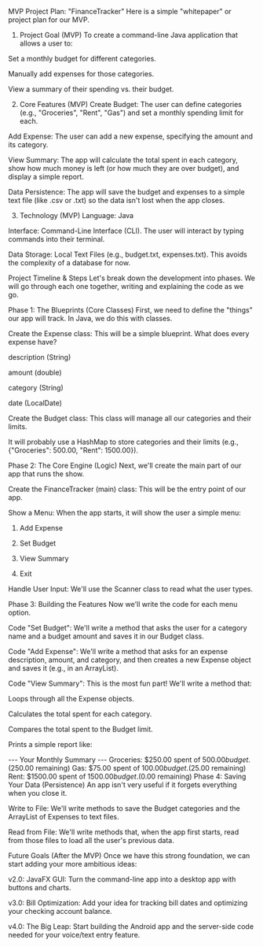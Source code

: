 MVP Project Plan: "FinanceTracker"
Here is a simple "whitepaper" or project plan for our MVP.

1. Project Goal (MVP)
To create a command-line Java application that allows a user to:

Set a monthly budget for different categories.

Manually add expenses for those categories.

View a summary of their spending vs. their budget.

2. Core Features (MVP)
Create Budget: The user can define categories (e.g., "Groceries", "Rent", "Gas") and set a monthly spending limit for each.

Add Expense: The user can add a new expense, specifying the amount and its category.

View Summary: The app will calculate the total spent in each category, show how much money is left (or how much they are over budget), and display a simple report.

Data Persistence: The app will save the budget and expenses to a simple text file (like .csv or .txt) so the data isn't lost when the app closes.

3. Technology (MVP)
Language: Java

Interface: Command-Line Interface (CLI). The user will interact by typing commands into their terminal.

Data Storage: Local Text Files (e.g., budget.txt, expenses.txt). This avoids the complexity of a database for now.

Project Timeline & Steps
Let's break down the development into phases. We will go through each one together, writing and explaining the code as we go.

Phase 1: The Blueprints (Core Classes)
First, we need to define the "things" our app will track. In Java, we do this with classes.

Create the Expense class: This will be a simple blueprint. What does every expense have?

description (String)

amount (double)

category (String)

date (LocalDate)

Create the Budget class: This class will manage all our categories and their limits.

It will probably use a HashMap to store categories and their limits (e.g., {"Groceries": 500.00, "Rent": 1500.00}).

Phase 2: The Core Engine (Logic)
Next, we'll create the main part of our app that runs the show.

Create the FinanceTracker (main) class: This will be the entry point of our app.

Show a Menu: When the app starts, it will show the user a simple menu:

1. Add Expense

2. Set Budget

3. View Summary

4. Exit

Handle User Input: We'll use the Scanner class to read what the user types.

Phase 3: Building the Features
Now we'll write the code for each menu option.

Code "Set Budget": We'll write a method that asks the user for a category name and a budget amount and saves it in our Budget class.

Code "Add Expense": We'll write a method that asks for an expense description, amount, and category, and then creates a new Expense object and saves it (e.g., in an ArrayList).

Code "View Summary": This is the most fun part! We'll write a method that:

Loops through all the Expense objects.

Calculates the total spent for each category.

Compares the total spent to the Budget limit.

Prints a simple report like:

--- Your Monthly Summary ---
Groceries: $250.00 spent of $500.00 budget. ($250.00 remaining)
Gas:       $75.00 spent of $100.00 budget. ($25.00 remaining)
Rent:      $1500.00 spent of $1500.00 budget. ($0.00 remaining)
Phase 4: Saving Your Data (Persistence)
An app isn't very useful if it forgets everything when you close it.

Write to File: We'll write methods to save the Budget categories and the ArrayList of Expenses to text files.

Read from File: We'll write methods that, when the app first starts, read from those files to load all the user's previous data.

Future Goals (After the MVP)
Once we have this strong foundation, we can start adding your more ambitious ideas:

v2.0: JavaFX GUI: Turn the command-line app into a desktop app with buttons and charts.

v3.0: Bill Optimization: Add your idea for tracking bill dates and optimizing your checking account balance.

v4.0: The Big Leap: Start building the Android app and the server-side code needed for your voice/text entry feature.
